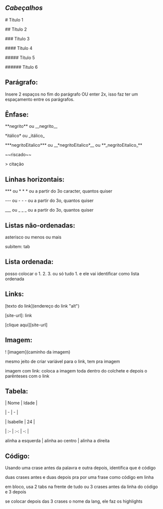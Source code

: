 ## *Cabeçalhos*

\# Título 1

\## Título 2

\### Título 3

\#### Título 4

\##### Título 5

\###### Título 6


## Parágrafo:

Insere 2 espaços no fim do parágrafo OU enter 2x, isso faz ter um espaçamento entre os parágrafos.


## Ênfase:

\*\*negrito\*\* ou \_\_negrito\_\_

\*itálico\* ou \_itálico\_

\*\*\*negritoEitalico\*\*\* ou \_\_\*negritoEitalico\*\_\_ ou \*\*\_negritoEitalico\_\*\*

\~\~riscado\~\~

\> citação


## Linhas horizontais:

\*\*\* ou \* \* \* ou a partir do 3o caracter, quantos quiser

--- ou - - - ou a partir do 3o, quantos quiser

___ ou _ _ _ ou a partir do 3o, quantos quiser


## Listas não-ordenadas:

asterisco ou menos ou mais

subitem: tab


## Lista ordenada:

posso colocar o 1. 2. 3. ou só tudo 1. e ele vai identificar como lista ordenada


## Links:
\[texto do link](endereço do link "alt")

\[site-url]: link

\[clique aqui][site-url]


## Imagem:

\! \[imagem](caminho da imagem)

mesmo jeito de criar variável para o link, tem pra imagem

imagem com link: coloca a imagem toda dentro do colchete e depois o parênteses com o link


## Tabela:

\| Nome | Idade |

\| - | - |

\| Isabelle | 24 |


\| :- | :-: | -: |

alinha a esquerda | alinha ao centro | alinha a direita


## Código:

Usando uma crase antes da palavra e outra depois, identifica que é código

duas crases antes e duas depois pra por uma frase como código em linha

em bloco, usa 2 tabs na frente de tudo ou 3 crases antes da linha do código e 3 depois

se colocar depois das 3 crases o nome da lang, ele faz os highlights

